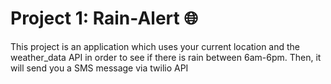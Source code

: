 # Project 1: Rain-Alert 🌐
This project is an application which uses your current location and the weather_data
API in order to see if there is rain between 6am-6pm. Then, it will send you a SMS message via twilio API

